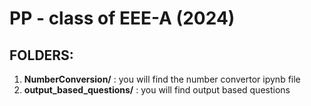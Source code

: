# PP - class of EEE-A  (2024)
## FOLDERS:
1. **NumberConversion/** : you will find the number convertor ipynb file
2. **output_based_questions/** : you will find output based questions
